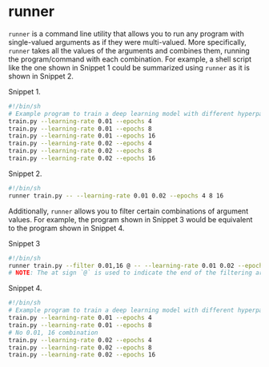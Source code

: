 # runner

`runner` is a command line utility that allows you to run any program with single-valued arguments as if they were multi-valued.
More specifically, `runner` takes all the values of the arguments and combines them, running the program/command with each combination.
For example, a shell script like the one shown in Snippet 1 could be summarized using `runner` as it is shown in Snippet 2.

Snippet 1.
```sh
#!/bin/sh
# Example program to train a deep learning model with different hyperparameters:
train.py --learning-rate 0.01 --epochs 4
train.py --learning-rate 0.01 --epochs 8
train.py --learning-rate 0.01 --epochs 16
train.py --learning-rate 0.02 --epochs 4
train.py --learning-rate 0.02 --epochs 8
train.py --learning-rate 0.02 --epochs 16
```

Snippet 2.
```sh
#!/bin/sh
runner train.py -- --learning-rate 0.01 0.02 --epochs 4 8 16
```


Additionally, `runner` allows you to filter certain combinations of argument values.
For example, the program shown in Snippet 3 would be equivalent to the program shown in Snippet 4.


Snippet 3
```sh
#!/bin/sh
runner train.py --filter 0.01,16 @ -- --learning-rate 0.01 0.02 --epochs 4 8 16
# NOTE: The at sign `@` is used to indicate the end of the filtering arguments.
```

Snippet 4.
```sh
#!/bin/sh
# Example program to train a deep learning model with different hyperparameters:
train.py --learning-rate 0.01 --epochs 4
train.py --learning-rate 0.01 --epochs 8
# No 0.01, 16 combination
train.py --learning-rate 0.02 --epochs 4
train.py --learning-rate 0.02 --epochs 8
train.py --learning-rate 0.02 --epochs 16
```
